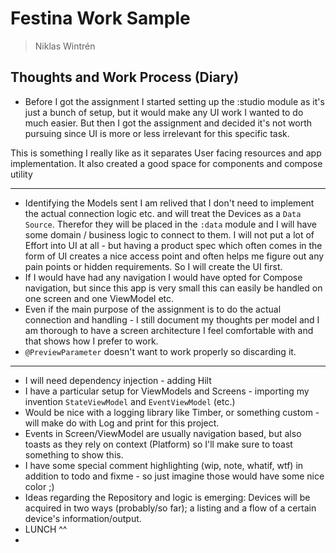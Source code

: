 # Festina Work Sample
> Niklas Wintrén

## Thoughts and Work Process (Diary) 

* Before I got the assignment I started setting up the :studio module as it's just a bunch of setup, but it would make any UI work I wanted to do much easier. But then I got the assignment and decided it's not worth pursuing since UI is more or less irrelevant for this specific task.

This is something I really like as it separates User facing resources and app implementation. It also created a good space for components and compose utility

---

* Identifying the Models sent I am relived that I don't need to implement the actual connection logic etc. and will treat the Devices as a `Data Source`. Therefor they will be placed in the `:data` module and I will have some domain / business logic to connect to them. I will not put a lot of Effort into UI at all - but having a product spec which often comes in the form of UI creates a nice access point and often helps me figure out any pain points or hidden requirements. So I will create the UI first.
* If I would have had any navigation I would have opted for Compose navigation, but since this app is very small this can easily be handled on one screen and one ViewModel etc.
* Even if the main purpose of the assignment is to do the actual connection and handling - I still document my thoughts per model and I am thorough to have a screen architecture I feel comfortable with and that shows how I prefer to work.
* `@PreviewParameter`  doesn't want to work properly so discarding it.

---

* I will need dependency injection - adding Hilt
* I have a particular setup for ViewModels and Screens - importing my invention `StateViewModel` and `EventViewModel` (etc.)
* Would be nice with a logging library like Timber, or something custom - will make do with Log and print for this project.
* Events in Screen/ViewModel are usually navigation based, but also toasts as they rely on context (Platform) so I'll make sure to toast something to show this.
* I have some special comment highlighting (wip, note, whatif, wtf) in addition to todo and fixme - so just imagine those would have some nice color ;)
* Ideas regarding the Repository and logic is emerging: Devices will be acquired in two ways (probably/so far); a listing and a flow of a certain device's information/output.
* LUNCH ^^
* 
